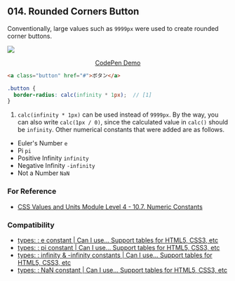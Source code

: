 ## 014. Rounded Corners Button

Conventionally, large values such as `9999px` were used to create rounded corner buttons.

![](https://github.com/takamoso/tipsy/assets/35029412/2aa1d646-1fb2-414b-b9fd-4b543735eaa5)

<p align="center">
  <a href="https://codepen.io/takamoso/pen/ZEqGKgY">CodePen Demo</a>
</p>

```html
<a class="button" href="#">ボタン</a>
```
```scss
.button {
  border-radius: calc(infinity * 1px);  // [1]
}
```

1. `calc(infinity * 1px)` can be used instead of `9999px`. By the way, you can also write `calc(1px / 0)`, since the calculated value in `calc()` should be `infinity`.
  Other numerical constants that were added are as follows.

- Euler's Number `e`
- Pi `pi`
- Positive Infinity `infinity`
- Negative Infinity `-infinity`
- Not a Number `NaN`

### For Reference

- [CSS Values and Units Module Level 4 - 10.7. Numeric Constants](https://www.w3.org/TR/css-values-4/#calc-constants)

### Compatibility

- [types: <calc-constant>: e constant | Can I use... Support tables for HTML5, CSS3, etc](https://caniuse.com/mdn-css_types_calc-constant_e)
- [types: <calc-constant>: pi constant | Can I use... Support tables for HTML5, CSS3, etc](https://caniuse.com/mdn-css_types_calc-constant_pi)
- [types: <calc-constant>: infinity & -infinity constants | Can I use... Support tables for HTML5, CSS3, etc](https://caniuse.com/mdn-css_types_calc-constant_infinity)
- [types: <calc-constant>: NaN constant | Can I use... Support tables for HTML5, CSS3, etc](https://caniuse.com/mdn-css_types_calc-constant_nan)
